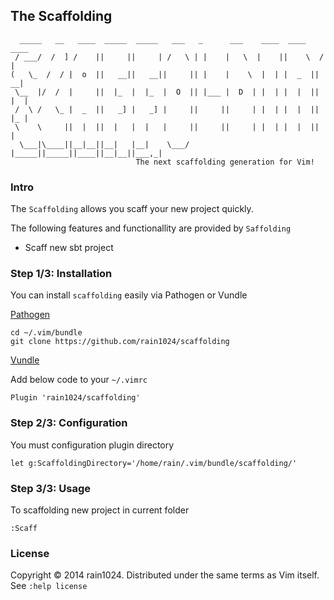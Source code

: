## The Scaffolding

```
  _____   __   ____  _____  _____   ___   _      ___    ____  ____    ____
 / ___/  /  ] /    ||     ||     | /   \ | |    |   \  |    ||    \  /    |
(   \_  /  / |  o  ||   __||   __||     || |    |    \  |  | |  _  ||   __|
 \__  |/  /  |     ||  |_  |  |_  |  O  || |___ |  D  | |  | |  |  ||  |  |
 /  \ /   \_ |  _  ||   _] |   _] |     ||     ||     | |  | |  |  ||  |_ |
 \    \     ||  |  ||  |   |  |   |     ||     ||     | |  | |  |  ||     |
  \___|\____||__|__||__|   |__|    \___/ |_____||_____||____||__|__||___,_|
                            The next scaffolding generation for Vim!       
```

### Intro

The `Scaffolding` allows you scaff your new project quickly. 

The following features and functionallity are provided by `Saffolding`

* Scaff new sbt project

### Step 1/3: Installation

You can install `scaffolding` easily via Pathogen or Vundle

[Pathogen](https://github.com/tpope/vim-pathogen)

```
cd ~/.vim/bundle
git clone https://github.com/rain1024/scaffolding
```

[Vundle](https://github.com/gmarik/Vundle.vim)

Add below code to your `~/.vimrc`

```
Plugin 'rain1024/scaffolding'
```

### Step 2/3: Configuration

You must configuration plugin directory

```
let g:ScaffoldingDirectory='/home/rain/.vim/bundle/scaffolding/'
```

### Step 3/3: Usage

To scaffolding new project in current folder

```
:Scaff
```

### License

Copyright © 2014 rain1024. Distributed under the same terms as Vim itself.  See `:help license`
